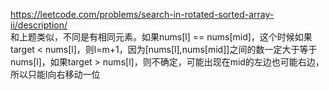 https://leetcode.com/problems/search-in-rotated-sorted-array-ii/description/  
和上题类似，不同是有相同元素。如果nums[l] == nums[mid]，这个时候如果target < nums[l]，则l=m+1，因为[nums[l],nums[mid]]之间的数一定大于等于nums[l]，如果target > nums[l]，则不确定，可能出现在mid的左边也可能右边，所以只能l向右移动一位